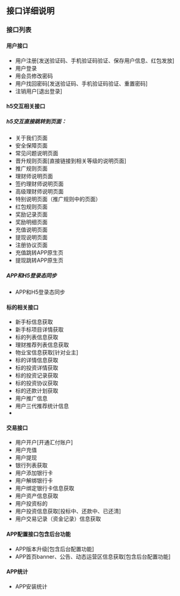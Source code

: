 ## 接口详细说明


### 接口列表


#### 用户接口

* 用户注册[发送验证码、手机验证码验证、保存用户信息、红包发放]
* 用户登录
* 用会员修改密码
* 用户找回密码[发送验证码、手机验证码验证、重置密码]
* 注销用户[退出登录]

#### h5交互相关接口 

##### h5交互直接跳转到页面：

* 关于我们页面 
* 安全保障页面
* 常见问题说明页面
* 晋升规则页面[直接链接到相关等级的说明页面]
* 推广规则页面
* 理财师说明页面
* 签约理财师说明页面
* 高级理财师说明页面
* 特别说明页面（推广规则中的页面）
* 红包规则页面
* 奖励记录页面
* 奖励明细页面
* 充值说明页面
* 提现说明页面
* 注册协议页面 
* 充值跳转APP原生页
* 提现跳转APP原生页

##### APP和H5登录态同步
* APP和H5登录态同步

#### 标的相关接口

* 新手标信息获取
* 新手标项目详情获取
* 标的列表信息获取
* 理财推荐列表信息获取
* 物业宝信息获取[针对业主]
* 标的详情信息获取
* 标的投资详情获取
* 标的投资记录获取
* 标的投资协议获取
* 标的还款计划获取
* 用户推广信息
* 用户三代推荐统计信息
* 
#### 交易接口

* 用户开户[开通汇付账户]
* 用户充值
* 用户提现
* 银行列表获取 
* 用户添加银行卡
* 用户解绑银行卡
* 用户绑定银行卡信息获取
* 用户资产信息获取
* 用户投资标的
* 用户投资信息获取[投标中、还款中、已还清]
* 用户交易记录（资金记录）信息获取


#### APP配置接口包含后台功能

* APP版本升级[包含后台配置功能]
* APP首页banner、公告、动态运营区信息获取[包含后台配置功能]

#### APP统计
* APP安装统计



